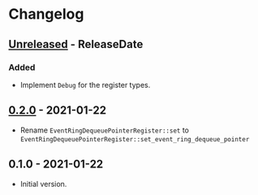 # Changelog

<!-- next-header -->

## [Unreleased] - ReleaseDate
### Added
- Implement `Debug` for the register types.

## [0.2.0] - 2021-01-22

- Rename `EventRingDequeuePointerRegister::set` to `EventRingDequeuePointerRegister::set_event_ring_dequeue_pointer`

## 0.1.0 - 2021-01-22

- Initial version.

<!-- next-url -->
[Unreleased]: https://github.com/toku-sa-n/xhci/compare/v0.2.0...HEAD
[0.2.0]: https://github.com/toku-sa-n/xhci/compare/v0.1.0...v0.2.0
